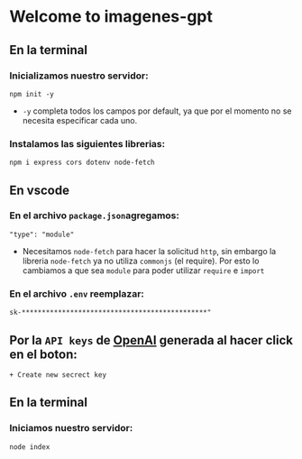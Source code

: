 # Welcome to imagenes-gpt

## En la terminal

### Inicializamos nuestro servidor:

`npm init -y`

- `-y` completa todos los campos por default, ya que por el momento no se necesita especificar cada uno.

### Instalamos las siguientes librerias:

`npm i express cors dotenv node-fetch`

## En vscode

### En el archivo `package.json`agregamos:

`"type": "module"`

- Necesitamos `node-fetch` para hacer la solicitud `http`, sin embargo la libreria `node-fetch` ya no utiliza `commonjs` (el require). Por esto lo cambiamos a que sea `module` para poder utilizar `require` e `import`

### En el archivo `.env` reemplazar:

`sk-**********************************************"`

## Por la `API keys` de [OpenAI](https://platform.openai.com/account/api-keys) generada al hacer click en el boton:

`+ Create new secrect key`

## En la terminal

### Iniciamos nuestro servidor:

`node index`

